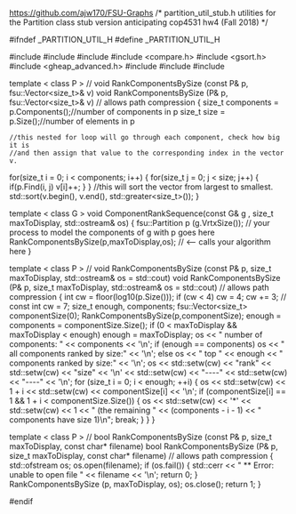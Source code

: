 https://github.com/ajw170/FSU-Graphs
/*
    partition_util_stub.h
    utilities for the Partition class
    stub version anticipating cop4531 hw4 (Fall 2018)
*/

#ifndef _PARTITION_UTIL_H
#define _PARTITION_UTIL_H

#include <cassert>
#include <map>
#include <cmath>
#include <compare.h>
#include <gsort.h>
#include <gheap_advanced.h>
#include <iostream>
#include <fstream>
#include <iomanip>

template < class P >
// void RankComponentsBySize (const P& p, fsu::Vector<size_t>& v)
void RankComponentsBySize (P& p, fsu::Vector<size_t>& v) // allows path compression
{
  size_t components = p.Components();//number of components in p
  size_t size = p.Size();//number of elements in p
  
  	//this nested for loop will go through each component, check how big it is
	//and then assign that value to the corresponding index in the vector v.
  for(size_t i = 0; i < components; i++)
  {
	for(size_t j = 0; j < size; j++)
	{
		if(p.Find(i, j)
			v[i]++;
	}
  }
  //this will sort the vector from largest to smallest.
  std::sort(v.begin(), v.end(), std::greater<size_t>()); 
}
 
 template < class G >
void ComponentRankSequence(const G& g , size_t maxToDisplay, std::ostream& os)
{
fsu::Partition p (g.VrtxSize());
// your process to model the components of g with p goes here
RankComponentsBySize(p,maxToDisplay,os); // <-- calls your algorithm here
}

template < class P >
// void RankComponentsBySize (const P& p, size_t maxToDisplay, std::ostream& os = std::cout)
void RankComponentsBySize (P& p, size_t maxToDisplay, std::ostream& os = std::cout) // allows path compression
{
  int cw = floor(log10(p.Size()));
  if (cw < 4) cw = 4;
  cw += 3;
  // const int cw = 7;
  size_t enough, components;
  fsu::Vector<size_t> componentSize(0);
  RankComponentsBySize(p,componentSize);
  enough = components = componentSize.Size();
  if (0 < maxToDisplay && maxToDisplay < enough) enough = maxToDisplay;
  os << "  number of components: " << components << '\n';
  if (enough == components)
    os << "  all components ranked by size:"  << '\n';
  else
    os << "  top " << enough << " components ranked by size:" << '\n';
  os << std::setw(cw) << "rank"
     << std::setw(cw) << "size" << '\n'
     << std::setw(cw) << "----"
     << std::setw(cw) << "----" << '\n';
  for (size_t i = 0; i < enough; ++i)
  {
    os << std::setw(cw) << 1 + i
       << std::setw(cw) << componentSize[i] << '\n';
    if (componentSize[i] == 1 && 1 + i < componentSize.Size())
    {
      os << std::setw(cw) << '*'
         << std::setw(cw) << 1 << "  (the remaining " << (components - i - 1) << " components have size 1)\n";
      break;
    }
  }
}

template < class P >
// bool RankComponentsBySize (const P& p, size_t maxToDisplay, const char* filename)
bool RankComponentsBySize (P& p, size_t maxToDisplay, const char* filename) // allows path compression
{
  std::ofstream os;
  os.open(filename);
  if (os.fail())
  {
    std::cerr << " ** Error: unable to open file " << filename << '\n';
    return 0;
  }
  RankComponentsBySize (p, maxToDisplay, os);
  os.close();
  return 1;
}

#endif
